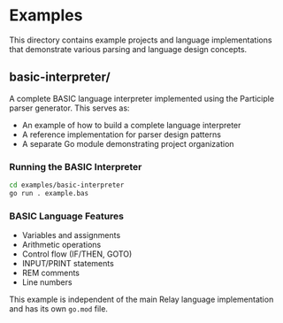 # Examples

This directory contains example projects and language implementations that demonstrate various parsing and language design concepts.

## basic-interpreter/

A complete BASIC language interpreter implemented using the Participle parser generator. This serves as:

- An example of how to build a complete language interpreter
- A reference implementation for parser design patterns
- A separate Go module demonstrating project organization

### Running the BASIC Interpreter

```bash
cd examples/basic-interpreter
go run . example.bas
```

### BASIC Language Features

- Variables and assignments
- Arithmetic operations
- Control flow (IF/THEN, GOTO)
- INPUT/PRINT statements
- REM comments
- Line numbers

This example is independent of the main Relay language implementation and has its own `go.mod` file. 
